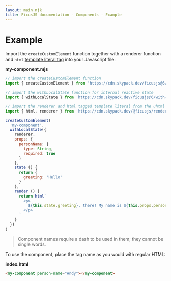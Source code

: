 ```yaml
---
layout: main.njk
title: FicusJS documentation - Components - Example
---
```

# Example

Import the `createCustomElement` function together with a renderer function and `html` [template literal tag](https://developer.mozilla.org/en-US/docs/Web/JavaScript/Reference/Template_literals#Tagged_templates) into your Javascript file:

**my-component.mjs**

```js
// import the createCustomElement function
import { createCustomElement } from 'https://cdn.skypack.dev/ficusjs@6/custom-element'

// import the withLocalState function for internal reactive state
import { withLocalState } from 'https://cdn.skypack.dev/ficusjs@6/with-local-state'

// import the renderer and html tagged template literal from the uhtml renderer
import { html, renderer } from 'https://cdn.skypack.dev/@ficusjs/renderers@5/uhtml'

createCustomElement(
  'my-component',
  withLocalState({
    renderer,
    props: {
      personName: {
        type: String,
        required: true
      }
    },
    state () {
      return {
        greeting: 'Hello'
      }
    },
    render () {
      return html`
        <p>
          ${this.state.greeting}, there! My name is ${this.props.personName}
        </p>
      `
    }
  })
)
```

> Component names require a dash to be used in them; they cannot be single words.

To use the component, place the tag name as you would with regular HTML:

**index.html**

```html
<my-component person-name="Andy"></my-component>
```
